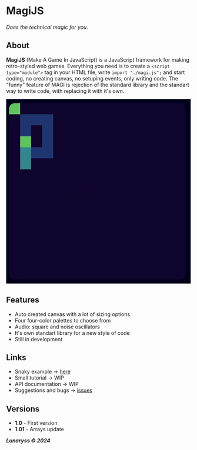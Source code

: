 # MagiJS
*Does the technical magic for you.*

## About
**MagiJS** (Make A Game In JavaScript) is a JavaScript framework for making retro-styled web games.
Everything you need is to create a `<script type="module">` tag in your HTML file, write `import "./magi.js";` and start coding,
no creating canvas, no setuping events, only writing code.
The "funny" feature of MAGI is rejection of the standard library and the standart way to write code, with replacing it with it's own.

![-](showcase-1.gif)

## Features
- Auto created canvas with a lot of sizing options
- Four four-color palettes to choose from
- Audio: square and noise oscillators
- It's own standart library for a new style of code
- Still in development

## Links
- Snaky example -> [here](./examples/snaky.html)
- Small tutorial -> WIP
- API documentation -> WIP
- Suggestions and bugs -> [issues](https://github.com/lunar-abyss/MagiJS/issues)

## Versions
- **1.0** - First version
- **1.01** - Arrays update

***Lunaryss © 2024***
